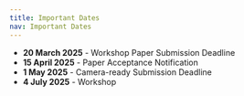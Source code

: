 ```yaml
---
title: Important Dates
nav: Important Dates
---
```


- **20 March 2025** - Workshop Paper Submission Deadline
- **15 April 2025** - Paper Acceptance Notification
- **1 May 2025** - Camera-ready Submission Deadline
- **4 July 2025** - Workshop

